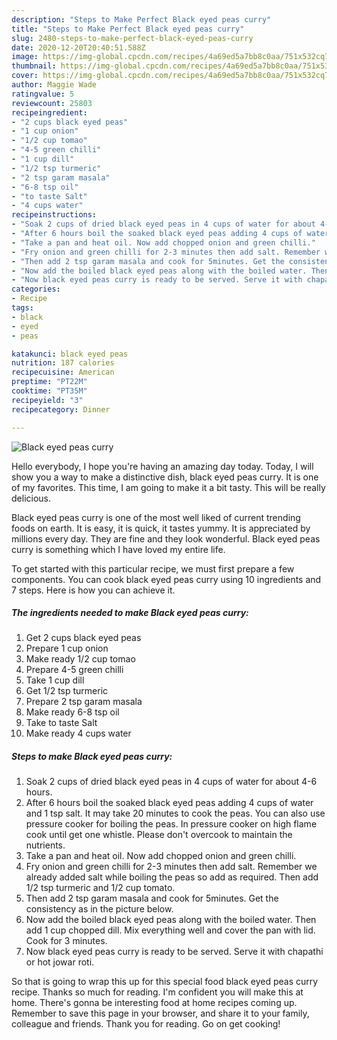 ```yaml
---
description: "Steps to Make Perfect Black eyed peas curry"
title: "Steps to Make Perfect Black eyed peas curry"
slug: 2480-steps-to-make-perfect-black-eyed-peas-curry
date: 2020-12-20T20:40:51.588Z
image: https://img-global.cpcdn.com/recipes/4a69ed5a7bb8c0aa/751x532cq70/black-eyed-peas-curry-recipe-main-photo.jpg
thumbnail: https://img-global.cpcdn.com/recipes/4a69ed5a7bb8c0aa/751x532cq70/black-eyed-peas-curry-recipe-main-photo.jpg
cover: https://img-global.cpcdn.com/recipes/4a69ed5a7bb8c0aa/751x532cq70/black-eyed-peas-curry-recipe-main-photo.jpg
author: Maggie Wade
ratingvalue: 5
reviewcount: 25803
recipeingredient:
- "2 cups black eyed peas"
- "1 cup onion"
- "1/2 cup tomao"
- "4-5 green chilli"
- "1 cup dill"
- "1/2 tsp turmeric"
- "2 tsp garam masala"
- "6-8 tsp oil"
- "to taste Salt"
- "4 cups water"
recipeinstructions:
- "Soak 2 cups of dried black eyed peas in 4 cups of water for about 4-6 hours."
- "After 6 hours boil the soaked black eyed peas adding 4 cups of water and 1 tsp salt. It may take 20 minutes to cook the peas. You can also use pressure cooker for boiling the peas. In pressure cooker on high flame cook until get one whistle. Please don&#39;t overcook to maintain the nutrients."
- "Take a pan and heat oil. Now add chopped onion and green chilli."
- "Fry onion and green chilli for 2-3 minutes then add salt. Remember we already added salt while boiling the peas so add as required. Then add 1/2 tsp turmeric and 1/2 cup tomato."
- "Then add 2 tsp garam masala and cook for 5minutes. Get the consistency as in the picture below."
- "Now add the boiled black eyed peas along with the boiled water. Then add 1 cup chopped dill. Mix everything well and cover the pan with lid. Cook for 3 minutes."
- "Now black eyed peas curry is ready to be served. Serve it with chapathi or hot jowar roti."
categories:
- Recipe
tags:
- black
- eyed
- peas

katakunci: black eyed peas 
nutrition: 187 calories
recipecuisine: American
preptime: "PT22M"
cooktime: "PT35M"
recipeyield: "3"
recipecategory: Dinner

---
```



![Black eyed peas curry](https://img-global.cpcdn.com/recipes/4a69ed5a7bb8c0aa/751x532cq70/black-eyed-peas-curry-recipe-main-photo.jpg)

Hello everybody, I hope you're having an amazing day today. Today, I will show you a way to make a distinctive dish, black eyed peas curry. It is one of my favorites. This time, I am going to make it a bit tasty. This will be really delicious.



Black eyed peas curry is one of the most well liked of current trending foods on earth. It is easy, it is quick, it tastes yummy. It is appreciated by millions every day. They are fine and they look wonderful. Black eyed peas curry is something which I have loved my entire life.


To get started with this particular recipe, we must first prepare a few components. You can cook black eyed peas curry using 10 ingredients and 7 steps. Here is how you can achieve it.

<!--inarticleads1-->

##### The ingredients needed to make Black eyed peas curry:

1. Get 2 cups black eyed peas
1. Prepare 1 cup onion
1. Make ready 1/2 cup tomao
1. Prepare 4-5 green chilli
1. Take 1 cup dill
1. Get 1/2 tsp turmeric
1. Prepare 2 tsp garam masala
1. Make ready 6-8 tsp oil
1. Take to taste Salt
1. Make ready 4 cups water




<!--inarticleads2-->

##### Steps to make Black eyed peas curry:

1. Soak 2 cups of dried black eyed peas in 4 cups of water for about 4-6 hours.
1. After 6 hours boil the soaked black eyed peas adding 4 cups of water and 1 tsp salt. It may take 20 minutes to cook the peas. You can also use pressure cooker for boiling the peas. In pressure cooker on high flame cook until get one whistle. Please don&#39;t overcook to maintain the nutrients.
1. Take a pan and heat oil. Now add chopped onion and green chilli.
1. Fry onion and green chilli for 2-3 minutes then add salt. Remember we already added salt while boiling the peas so add as required. Then add 1/2 tsp turmeric and 1/2 cup tomato.
1. Then add 2 tsp garam masala and cook for 5minutes. Get the consistency as in the picture below.
1. Now add the boiled black eyed peas along with the boiled water. Then add 1 cup chopped dill. Mix everything well and cover the pan with lid. Cook for 3 minutes.
1. Now black eyed peas curry is ready to be served. Serve it with chapathi or hot jowar roti.




So that is going to wrap this up for this special food black eyed peas curry recipe. Thanks so much for reading. I'm confident you will make this at home. There's gonna be interesting food at home recipes coming up. Remember to save this page in your browser, and share it to your family, colleague and friends. Thank you for reading. Go on get cooking!
